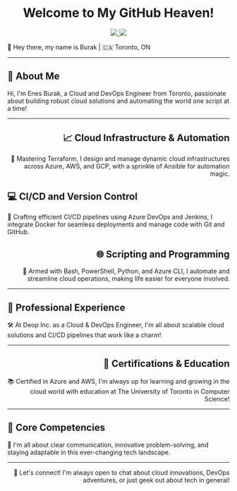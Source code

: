 <h1 align="center">Welcome to My GitHub Heaven!</h1>

<p align="center">
  <a href="https://www.linkedin.com/in/brkhero-it/" alt="LinkedIn">
    <img src="https://img.shields.io/badge/-Linkedin-6610F2?style=for-the-badge&logo=Linkedin&logoColor=FFFFFF&link=https://www.linkedin.com/in/devenes" />
  </a>
  <a href="https://medium.com/@enes.burak.kahraman" alt="Medium">
    <img src="https://img.shields.io/badge/-Medium-6610F2?style=for-the-badge&logo=Medium&logoColor=FFFFFF&link=https://devenes.medium.com/" />
  </a>
</p>

<p align="left">👋 Hey there, my name is Burak | 🇨🇦 Toronto, ON</p>

---

<h2 align="left">👋 About Me</h2>
<p align="left">Hi, I'm Enes Burak, a Cloud and DevOps Engineer from Toronto, passionate about building robust cloud solutions and automating the world one script at a time!</p>

---

<h2 align="right">📈 Cloud Infrastructure & Automation</h2>
<p align="right">🚀 Mastering Terraform, I design and manage dynamic cloud infrastructures across Azure, AWS, and GCP, with a sprinkle of Ansible for automation magic.</p>

<h2 align="left">💻 CI/CD and Version Control</h2>
<p align="left">🌟 Crafting efficient CI/CD pipelines using Azure DevOps and Jenkins, I integrate Docker for seamless deployments and manage code with Git and GitHub.</p>

<h2 align="right">🌐 Scripting and Programming</h2>
<p align="right">🔧 Armed with Bash, PowerShell, Python, and Azure CLI, I automate and streamline cloud operations, making life easier for everyone involved.</p>

---

<h2 align="left">🏢 Professional Experience</h2>
<p align="left">🛠️ At Deop Inc. as a Cloud & DevOps Engineer, I'm all about scalable cloud solutions and CI/CD pipelines that work like a charm!</p>

---

<h2 align="right">📜 Certifications & Education</h2>
<p align="right">📚 Certified in Azure and AWS, I'm always up for learning and growing in the cloud world with education at The University of Toronto in Computer Science!</p>

---

<h2 align="left">🌟 Core Competencies</h2>
<p align="left">🤝 I'm all about clear communication, innovative problem-solving, and staying adaptable in this ever-changing tech landscape.</p>

---

<p align="right">🤗 Let's connect! I'm always open to chat about cloud innovations, DevOps adventures, or just geek out about tech in general!</p>

